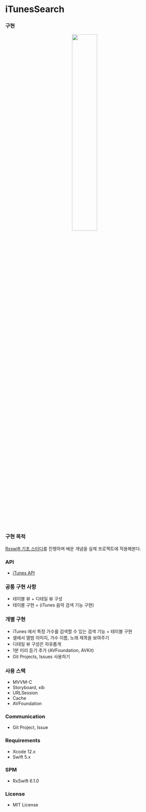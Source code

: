 # iTunesSearch

### 구현

<center><img src="https://github.com/hansangjin96/iTunesSearch/blob/main/%ED%99%94%EB%A9%B4%20%EA%B8%B0%EB%A1%9D%202021-05-23%20%EC%98%A4%ED%9B%84%206.48.03.gif" width="40%" height="40%"></center>

### 구현 목적

[Rxswift 기초 스터디](https://www.notion.so/RxSwift-213ed9b3dab846cab19ff96c1afe21a4)를 진행하며 배운 개념을 실제 프로젝트에 적용해본다.

### API

- [iTunes API](https://developer.apple.com/library/archive/documentation/AudioVideo/Conceptual/iTuneSearchAPI/index.html#//apple_ref/doc/uid/TP40017632-CH3-SW1)

### **공통 구현 사항**

- 테이블 뷰 + 디테일 뷰 구성
- 테이블 구현 + (iTunes 음악 검색 기능 구현)

### **개별 구현**

- iTunes 에서 특정 가수를 검색할 수 있는 검색 기능 + 테이블 구현
- 셀에서 앨범 이미지, 가수 이름, 노래 제목을 보여주기
- 디테일 뷰 구성은 자유롭게
- 1분 미리 듣기 추가 (AVFoundation, AVKit)
- Git Projects, Issues 사용하기

### **사용 스택**

- MVVM-C
- Storyboard, xib
- URLSession
- Cache
- AVFoundation

### **Communication**

- Git Project, Issue

### **Requirements**

- Xcode 12.x
- Swift 5.x

### **SPM**

- RxSwift 6.1.0

### **License**

- MIT License
